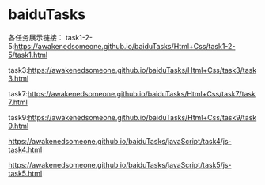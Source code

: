 # baiduTasks

各任务展示链接：
task1-2-5:https://awakenedsomeone.github.io/baiduTasks/Html+Css/task1-2-5/task1.html

task3:https://awakenedsomeone.github.io/baiduTasks/Html+Css/task3/task3.html

task7:https://awakenedsomeone.github.io/baiduTasks/Html+Css/task7/task7.html

task9:https://awakenedsomeone.github.io/baiduTasks/Html+Css/task9/task9.html

https://awakenedsomeone.github.io/baiduTasks/javaScript/task4/js-task4.html

https://awakenedsomeone.github.io/baiduTasks/javaScript/task5/js-task5.html
